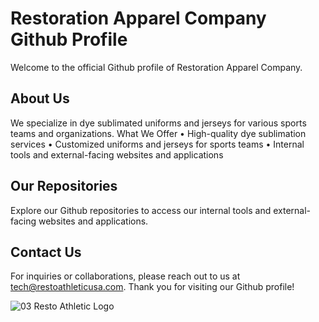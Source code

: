 # Restoration Apparel Company Github Profile
Welcome to the official Github profile of Restoration Apparel Company.
## About Us
We specialize in dye sublimated uniforms and jerseys for various sports teams and organizations.
What We Offer
	•	High-quality dye sublimation services
	•	Customized uniforms and jerseys for sports teams
	•	Internal tools and external-facing websites and applications
## Our Repositories
Explore our Github repositories to access our internal tools and external-facing websites and applications.
## Contact Us
For inquiries or collaborations, please reach out to us at tech@restoathleticusa.com.
Thank you for visiting our Github profile!

![03 Resto Athletic Logo](https://github.com/Restoration-Apparel-Company/.github/assets/145146638/3f161ae6-dabe-45fe-9092-9e9c47e16b78)
